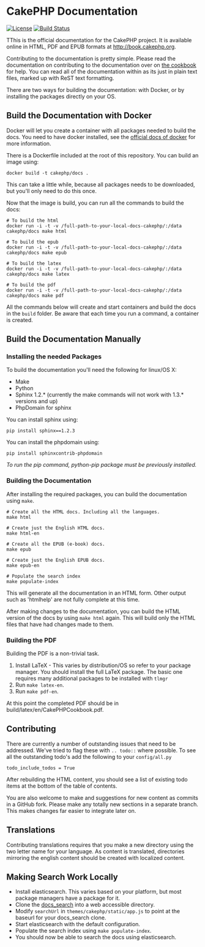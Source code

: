 CakePHP Documentation
=====================

[![License](https://img.shields.io/badge/license-MIT-brightgreen.svg?style=flat-square)](LICENSE.txt)
[![Build Status](https://img.shields.io/travis/cakephp/docs/master.svg?style=flat-square)](https://travis-ci.org/cakephp/docs)

TThis is the official documentation for the CakePHP project. It is available
online in HTML, PDF and EPUB formats at http://book.cakephp.org.

Contributing to the documentation is pretty simple. Please read the
documentation on contributing to the documentation over on [the
cookbook](http://book.cakephp.org/3.0/en/contributing/documentation.html) for
help. You can read all of the documentation within as its just in plain text
files, marked up with ReST text formatting.

There are two ways for building the documentation: with Docker, or by installing
the packages directly on your OS.

Build the Documentation with Docker
-----------------------------------

Docker will let you create a container with all packages needed to build the
docs. You need to have docker installed, see the [official docs of
docker](http://docs.docker.com/mac/started/) for more information.

There is a Dockerfile included at the root of this repository. You can build
an image using:

    docker build -t cakephp/docs .

This can take a little while, because all packages needs to be downloaded, but
you'll only need to do this once.

Now that the image is build, you can run all the commands to build the docs:

    # To build the html
    docker run -i -t -v /full-path-to-your-local-docs-cakephp/:/data cakephp/docs make html

    # To build the epub
    docker run -i -t -v /full-path-to-your-local-docs-cakephp/:/data cakephp/docs make epub

    # To build the latex
    docker run -i -t -v /full-path-to-your-local-docs-cakephp/:/data cakephp/docs make latex

    # To build the pdf
    docker run -i -t -v /full-path-to-your-local-docs-cakephp/:/data cakephp/docs make pdf

All the commands below will create and start containers and build the docs in
the `build` folder. Be aware that each time you run a command, a container is
created.

Build the Documentation Manually
--------------------------------

### Installing the needed Packages ###

To build the documentation you'll need the following for linux/OS X:

* Make
* Python
* Sphinx 1.2.* (currently the make commands will not work with 1.3.* versions
  and up)
* PhpDomain for sphinx

You can install sphinx using:

    pip install sphinx==1.2.3

You can install the phpdomain using:

    pip install sphinxcontrib-phpdomain

*To run the pip command, python-pip package must be previously installed.*

### Building the Documentation ###

After installing the required packages, you can build the documentation using
`make`.

    # Create all the HTML docs. Including all the languages.
    make html

    # Create just the English HTML docs.
    make html-en

    # Create all the EPUB (e-book) docs.
    make epub

    # Create just the English EPUB docs.
    make epub-en

    # Populate the search index
    make populate-index

This will generate all the documentation in an HTML form. Other output such as
'htmlhelp' are not fully complete at this time.

After making changes to the documentation, you can build the HTML version of the
docs by using `make html` again. This will build only the HTML files that have
had changes made to them.

### Building the PDF ###

Building the PDF is a non-trivial task.

1. Install LaTeX - This varies by distribution/OS so refer to your package
   manager. You should install the full LaTeX package. The basic one requires
   many additional packages to be installed with `tlmgr`
2. Run `make latex-en`.
3. Run `make pdf-en`.

At this point the completed PDF should be in build/latex/en/CakePHPCookbook.pdf.

Contributing
------------

There are currently a number of outstanding issues that need to be addressed.
We've tried to flag these with `.. todo::` where possible. To see all the
outstanding todo's add the following to your `config/all.py`

    todo_include_todos = True

After rebuilding the HTML content, you should see a list of existing todo items
at the bottom of the table of contents.

You are also welcome to make and suggestions for new content as commits in a
GitHub fork.  Please make any totally new sections in a separate branch. This
makes changes far easier to integrate later on.

Translations
------------

Contributing translations requires that you make a new directory using the two
letter name for your language. As content is translated, directories mirroring
the english content should be created with localized content.

Making Search Work Locally
--------------------------

* Install elasticsearch. This varies based on your platform, but most
  package managers have a package for it.
* Clone the [docs_search](https://github.com/cakephp/docs_search) into a
  web accessible directory.
* Modify `searchUrl` in `themes/cakephp/static/app.js` to point at the
  baseurl for your docs_search clone.
* Start elasticsearch with the default configuration.
* Populate the search index using `make populate-index`.
* You should now be able to search the docs using elasticsearch.
